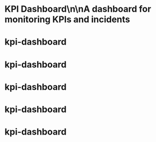 # KPI Dashboard\n\nA dashboard for monitoring KPIs and incidents
# kpi-dashboard
# kpi-dashboard
# kpi-dashboard
# kpi-dashboard
# kpi-dashboard
